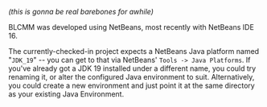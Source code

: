 *(this is gonna be real barebones for awhile)*

BLCMM was developed using NetBeans, most recently with NetBeans IDE 16.

The currently-checked-in project expects a NetBeans Java platform named
"`JDK_19`" -- you can get to that via NetBeans' `Tools -> Java Platforms`.
If you've already got a JDK 19 installed under a different name, you could
try renaming it, or alter the configured Java environment to suit.
Alternatively, you could create a new environment and just point it at
the same directory as your existing Java Environment.

